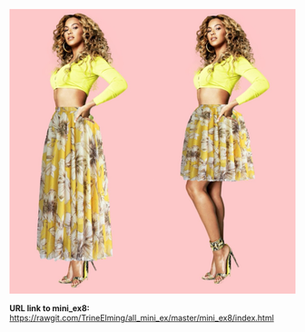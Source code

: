 ![ScreenShot](https://github.com/TrineElming/all_mini_ex/blob/master/mini_ex8/beyonce.jpg)



**URL link to mini_ex8:**
https://rawgit.com/TrineElming/all_mini_ex/master/mini_ex8/index.html
